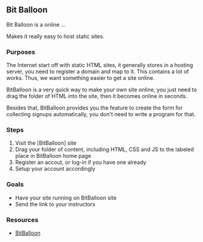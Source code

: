 ## Bit Balloon

Bit Balloon is a online ...

Makes it really easy to host static sites.

### Purposes

The Internet start off with static HTML sites, it generally stores in a hosting server, you need to register a domain and map to it. This contains a lot of works. Thus, we want something easier to get a site online.

BitBalloon is a very quick way to make your own site online, you just need to drag the folder of HTML into the site, then it becomes online in seconds.

Besides that, BitBalloon provides you the feature to create the form for collecting signups automatically, you don't need to write a program for that.

### Steps

1. Visit the [BitBalloon] site
2. Drag your folder of content, including HTML, CSS and JS to the labeled place in BitBalloon home page
3. Register an accout, or log-in if you have one already
4. Setup your account accordingly

### Goals

- Have your site running on BitBalloon site
- Send the link to your instructors

### Resources

- [BitBalloon](https://www.bitballoon.com/)